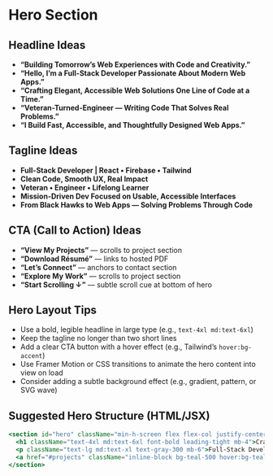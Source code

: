 # Hero Section

## Headline Ideas
- **“Building Tomorrow’s Web Experiences with Code and Creativity.”**  
- **“Hello, I’m a Full-Stack Developer Passionate About Modern Web Apps.”**  
- **“Crafting Elegant, Accessible Web Solutions One Line of Code at a Time.”**  
- **“Veteran-Turned-Engineer — Writing Code That Solves Real Problems.”**  
- **“I Build Fast, Accessible, and Thoughtfully Designed Web Apps.”**

## Tagline Ideas
- **Full-Stack Developer | React • Firebase • Tailwind**  
- **Clean Code, Smooth UX, Real Impact**  
- **Veteran • Engineer • Lifelong Learner**  
- **Mission-Driven Dev Focused on Usable, Accessible Interfaces**  
- **From Black Hawks to Web Apps — Solving Problems Through Code**

## CTA (Call to Action) Ideas
- **“View My Projects”** — scrolls to project section  
- **“Download Résumé”** — links to hosted PDF  
- **“Let’s Connect”** — anchors to contact section  
- **“Explore My Work”** — scrolls to project section  
- **“Start Scrolling ↓”** — subtle scroll cue at bottom of hero

## Hero Layout Tips
- Use a bold, legible headline in large type (e.g., `text-4xl md:text-6xl`)  
- Keep the tagline no longer than two short lines  
- Add a clear CTA button with a hover effect (e.g., Tailwind’s `hover:bg-accent`)  
- Use Framer Motion or CSS transitions to animate the hero content into view on load  
- Consider adding a subtle background effect (e.g., gradient, pattern, or SVG wave)

## Suggested Hero Structure (HTML/JSX)
```jsx
<section id="hero" className="min-h-screen flex flex-col justify-center items-start px-6 md:px-12 text-white bg-gray-900">
  <h1 className="text-4xl md:text-6xl font-bold leading-tight mb-4">Crafting Elegant Web Solutions One Line at a Time.</h1>
  <p className="text-lg md:text-xl text-gray-300 mb-6">Full-Stack Developer | React • Firebase • Tailwind</p>
  <a href="#projects" className="inline-block bg-teal-500 hover:bg-teal-600 text-white font-semibold px-6 py-3 rounded-lg transition">View My Projects</a>
</section>